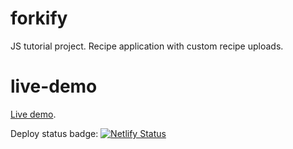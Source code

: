 # forkify

JS tutorial project. Recipe application with custom recipe uploads.

# live-demo

[Live demo](https://agradecki-forkify.netlify.app/).

Deploy status badge: [![Netlify Status](https://api.netlify.com/api/v1/badges/9fdeb548-cbd8-44a9-a941-b470c01c07db/deploy-status)](https://app.netlify.com/sites/agradecki-forkify/deploys)


